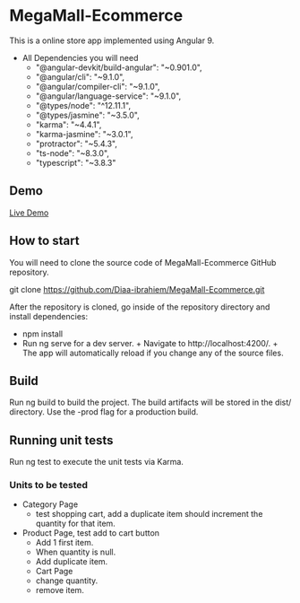 # MegaMall-Ecommerce
This is a online store app implemented using Angular 9.
+ All Dependencies you will need 
    + "@angular-devkit/build-angular": "~0.901.0",
    + "@angular/cli": "~9.1.0",
    + "@angular/compiler-cli": "~9.1.0",
    + "@angular/language-service": "~9.1.0",
    + "@types/node": "^12.11.1",
    + "@types/jasmine": "~3.5.0",
    + "karma": "~4.4.1",
    + "karma-jasmine": "~3.0.1",
    + "protractor": "~5.4.3",
    + "ts-node": "~8.3.0",
    + "typescript": "~3.8.3"
## Demo
[Live Demo](http://ecommerceangularapp-e5788.web.app/)

## How to start

You will need to clone the source code of MegaMall-Ecommerce GitHub repository.

git clone https://github.com/Diaa-ibrahiem/MegaMall-Ecommerce.git

After the repository is cloned, go inside of the repository directory and install dependencies:
+ npm install
+ Run ng serve for a dev server. + Navigate to http://localhost:4200/. + The app will automatically reload if you change any of the source files.

## Build
Run ng build to build the project. The build artifacts will be stored in the dist/ directory. Use the -prod flag for a production build.

## Running unit tests
Run ng test to execute the unit tests via Karma.

### Units to be tested
+ Category Page
  + test shopping cart, add a duplicate item should increment the quantity for that item.
+ Product Page, test add to cart button
    + Add 1 first item.
    + When quantity is null.
    + Add duplicate item.
    + Cart Page
    + change quantity.
    + remove item.
